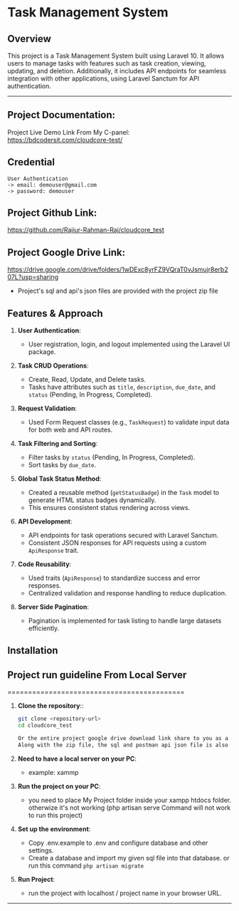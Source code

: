 # Task Management System


## Overview

This project is a Task Management System built using Laravel 10. It allows users to manage tasks with features such as task creation, viewing, updating, and deletion. Additionally, it includes API endpoints for seamless integration with other applications, using Laravel Sanctum for API authentication.

---

## Project Documentation:

Project Live Demo Link From My C-panel: https://bdcodersit.com/cloudcore-test/

## Credential
    User Authentication
    -> email: demouser@gmail.com
	-> password: demouser

## Project Github Link:
   https://github.com/Rajiur-Rahman-Raj/cloudcore_test

## Project Google Drive Link:
https://drive.google.com/drive/folders/1wDExc8yrFZ9VQraT0vJsmujr8erb207L?usp=sharing

- Project's sql and api's json files are provided with the project zip file


## Features & Approach

1. **User Authentication**:
    - User registration, login, and logout implemented using the Laravel UI package.


2. **Task CRUD Operations**:
    - Create, Read, Update, and Delete tasks.
    - Tasks have attributes such as `title`, `description`, `due_date`, and `status` (Pending, In Progress, Completed).


3. **Request Validation**:
    - Used Form Request classes (e.g., `TaskRequest`) to validate input data for both web and API routes.


4. **Task Filtering and Sorting**:
    - Filter tasks by `status` (Pending, In Progress, Completed).
    - Sort tasks by `due_date`.


5. **Global Task Status Method**:
    - Created a reusable method (`getStatusBadge`) in the `Task` model to generate HTML status badges dynamically.
    - This ensures consistent status rendering across views.
   

6. **API Development**:
    - API endpoints for task operations secured with Laravel Sanctum.
    - Consistent JSON responses for API requests using a custom `ApiResponse` trait.


7. **Code Reusability**:
    - Used traits (`ApiResponse`) to standardize success and error responses.
    - Centralized validation and response handling to reduce duplication.


5. **Server Side Pagination**:
    - Pagination is implemented for task listing to handle large datasets efficiently.



## Installation

## Project run guideline From Local Server
===========================================

1. **Clone the repository**::
   ```bash
   git clone <repository-url>
   cd cloudcore_test
   
   Or the entire project google drive download link share to you as a zip file.
   Along with the zip file, the sql and postman api json file is also provided inside the folder.
   
2. **Need to have a local server on your PC**:
    - example: xammp 


3. **Run the project on your PC**:
    - you need to place My Project folder inside your xampp htdocs folder. otherwize it's not working
      (php artisan serve Command will not work to run this project)


4. **Set up the environment**:
    - Copy .env.example to .env and configure database and other settings.
    - Create a database and import my given sql file into that database. or run this command `php artisan migrate`


5. **Run Project**:
    - run the project with localhost / project name in your browser URL.

    
---
